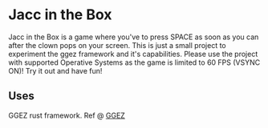 # Jacc in the Box

Jacc in the Box is a game where you've to press SPACE as soon as you can after the clown pops on your screen.
This is just a small project to experiment the ggez framework and it's capabilities.
Please use the project with supported Operative Systems as the game is limited to 60 FPS (VSYNC ON)!
Try it out and have fun!

## Uses

GGEZ rust framework. Ref @ [GGEZ](https://crates.io/crates/ggez)